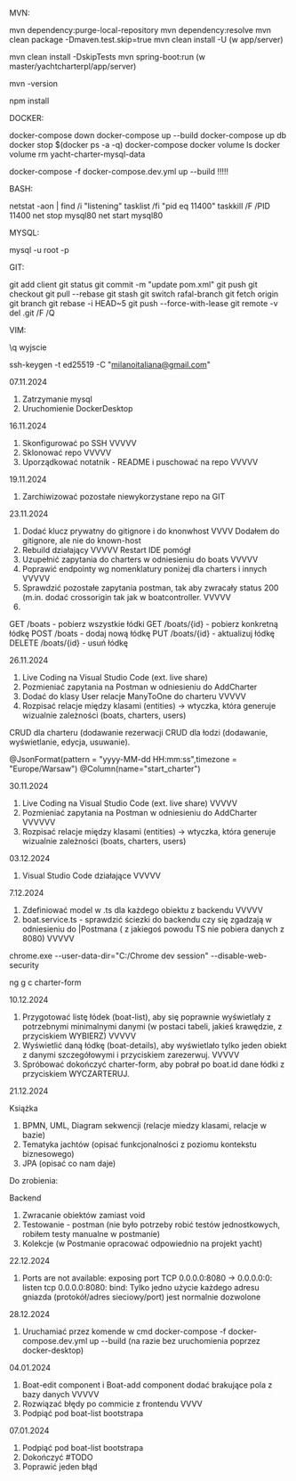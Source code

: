
MVN:

mvn dependency:purge-local-repository
mvn dependency:resolve
mvn clean package -Dmaven.test.skip=true
mvn clean install -U  (w app/server)

mvn clean install -DskipTests 
mvn spring-boot:run (w master/yachtcharterpl/app/server)

mvn -version

npm install


DOCKER:
 
docker-compose down
docker-compose up --build
docker-compose up db
docker stop $(docker ps -a -q)
docker-compose
docker volume ls
docker volume rm yacht-charter-mysql-data

docker-compose -f docker-compose.dev.yml up --build  !!!!!

BASH:

netstat -aon | find /i "listening"
tasklist /fi "pid eq 11400"
taskkill /F /PID 11400
net stop mysql80
net start mysql80


MYSQL:

mysql -u root -p

GIT:

git add client
git status
git commit -m "update pom.xml"
git push
git checkout
git pull --rebase
git stash
git switch rafal-branch
git fetch origin
git branch
git rebase -i HEAD~5
git push --force-with-lease
git remote -v
del .git /F /Q


VIM:

\q  wyjscie 

ssh-keygen -t ed25519 -C "milanoitaliana@gmail.com"


07.11.2024
1. Zatrzymanie mysql
2. Uruchomienie DockerDesktop 

16.11.2024
1. Skonfigurować po SSH  VVVVV
2. Sklonować repo VVVVV
3. Uporządkować notatnik - README i puschować na repo VVVVV

19.11.2024
1. Zarchiwizować pozostałe niewykorzystane repo na GIT

23.11.2024

1. Dodać klucz prywatny do gitignore i do knonwhost   VVVV Dodałem do gitignore, ale nie do known-host
2. Rebuild działający VVVVV Restart IDE pomógł 
3. Uzupełnić zapytania do charters w odniesieniu do boats   VVVVV
4. Poprawić endpointy wg nomenklatury poniżej dla charters i innych   VVVVV
5. Sprawdzić pozostałe zapytania postman, tak aby zwracały status 200 (m.in. dodać crossorigin tak jak w boatcontroller.  VVVVV
6. 

GET /boats         - pobierz wszystkie łódki
GET /boats/{id}    - pobierz konkretną łódkę
POST /boats        - dodaj nową łódkę
PUT /boats/{id}    - aktualizuj łódkę
DELETE /boats/{id} - usuń łódkę

26.11.2024 

1. Live Coding na Visual Studio Code (ext. live share)
2. Pozmieniać zapytania na Postman w odniesieniu do AddCharter
3. Dodać do klasy User relacje ManyToOne do charteru VVVVV
4. Rozpisać relacje między klasami (entities) -> wtyczka, która generuje wizualnie zależności (boats, charters, users)

CRUD dla charteru (dodawanie rezerwacji
CRUD dla łodzi (dodawanie, wyświetlanie, edycja, usuwanie).



@JsonFormat(pattern = "yyyy-MM-dd HH:mm:ss",timezone = "Europe/Warsaw")
    @Column(name="start_charter")
	
30.11.2024

1. Live Coding na Visual Studio Code (ext. live share)  VVVVV
2. Pozmieniać zapytania na Postman w odniesieniu do AddCharter VVVVVV
3. Rozpisać relacje między klasami (entities) -> wtyczka, która generuje wizualnie zależności (boats, charters, users)

03.12.2024

1. Visual Studio Code działające  VVVVV

7.12.2024

1. Zdefiniować model w .ts dla każdego obiektu z backendu  VVVVV
2. boat.service.ts - sprawdzić ściezki do backendu czy się zgadzają w odniesieniu do |Postmana ( z jakiegoś powodu TS nie pobiera danych z 8080) VVVVV

chrome.exe --user-data-dir="C:/Chrome dev session" --disable-web-security 

ng g c charter-form

10.12.2024

1. Przygotować listę łódek (boat-list), aby się poprawnie wyświetlały z potrzebnymi minimalnymi danymi (w postaci tabeli, jakieś krawędzie, z przyciskiem WYBIERZ)  VVVVV
2. Wyświetlić daną łódkę (boat-details), aby wyświetlało tylko jeden obiekt z danymi szczegółowymi i przyciskiem zarezerwuj. VVVVV
3. Spróbować dokończyć charter-form, aby pobrał po boat.id dane łódki z przyciskiem WYCZARTERUJ.


21.12.2024

Książka 

1. BPMN, UML, Diagram sekwencji (relacje miedzy klasami, relacje w bazie)
2. Tematyka jachtów (opisać funkcjonalności z poziomu kontekstu biznesowego)
3. JPA (opisać co nam daje)

Do zrobienia: 

Backend

1. Zwracanie obiektów zamiast void
2. Testowanie - postman (nie było potrzeby robić testów jednostkowych, robiłem testy manualne w postmanie)
3. Kolekcje (w Postmanie opracować odpowiednio na projekt yacht)

22.12.2024

1. Ports are not available: exposing port TCP 0.0.0.0:8080 -> 0.0.0.0:0: listen tcp 0.0.0.0:8080: bind: Tylko jedno użycie każdego adresu gniazda (protokół/adres sieciowy/port) jest normalnie dozwolone


28.12.2024

1. Uruchamiać przez komende w cmd docker-compose -f docker-compose.dev.yml up --build (na razie bez uruchomienia poprzez docker-desktop)


04.01.2024

1. Boat-edit component i Boat-add component dodać brakujące pola z bazy danych  VVVVV
2. Rozwiązać błędy po commicie z frontendu VVVV
3. Podpiąć pod boat-list bootstrapa

07.01.2024

1. Podpiąć pod boat-list bootstrapa
2. Dokończyć #TODO
3. Poprawić jeden błąd